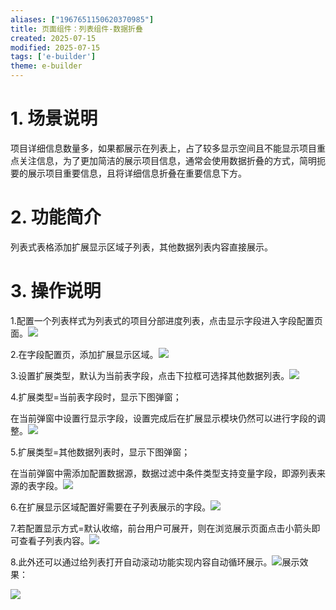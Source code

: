 ```yaml
---
aliases: ["1967651150620370985"]
title: 页面组件：列表组件-数据折叠
created: 2025-07-15
modified: 2025-07-15
tags: ['e-builder']
theme: e-builder
---
```


# 1. 场景说明

项目详细信息数量多，如果都展示在列表上，占了较多显示空间且不能显示项目重点关注信息，为了更加简洁的展示项目信息，通常会使用数据折叠的方式，简明扼要的展示项目重要信息，且将详细信息折叠在重要信息下方。

# 2. 功能简介

列表式表格添加扩展显示区域子列表，其他数据列表内容直接展示。

#

# 3. 操作说明

1.配置一个列表样式为列表式的项目分部进度列表，点击显示字段进入字段配置页面。![](929da5a89473bb037408893d1369facd.jpg)

2.在字段配置页，添加扩展显示区域。![](df87e21fd5632e8b604bf43ee71962c4.jpg)

3.设置扩展类型，默认为当前表字段，点击下拉框可选择其他数据列表。![](9ef02e29570d64e7e78481c22dfb764b.jpg)

4.扩展类型=当前表字段时，显示下图弹窗；

在当前弹窗中设置行显示字段，设置完成后在扩展显示模块仍然可以进行字段的调整。![](8348a8254036c92cf1d811b6a066bf22.jpg)

5.扩展类型=其他数据列表时，显示下图弹窗；

在当前弹窗中需添加配置数据源，数据过滤中条件类型支持变量字段，即源列表来源的表字段。![](5fff1e44e79ae9ef842b65fd25331c78.jpg)

6.在扩展显示区域配置好需要在子列表展示的字段。![](18be8cbf581db86db914c712b3938df0.jpg)

7.若配置显示方式=默认收缩，前台用户可展开，则在浏览展示页面点击小箭头即可查看子列表内容。![](cf068aff245e066a3f21e857804f77da.jpg)

8.此外还可以通过给列表打开自动滚动功能实现内容自动循环展示。![](46a1d952eb78c1b62ce61b2b7a4c0c77.jpg)展示效果：

![](d690d5634f7c730f15536c475f8432ea.jpg)